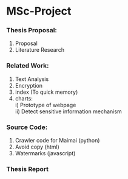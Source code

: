 # MSc-Project

### Thesis Proposal:  
1. Proposal  
2. Literature Research  
          
### Related Work:  
1. Text Analysis  
2. Encryption  
3. index (To quick memory)  
4. charts:  
   i) Prototype of webpage  
   ii) Detect sensitive information mechanism  
          
### Source Code:  
1. Crawler code for Maimai (python)  
2. Avoid copy (html)  
3. Watermarks (javascript)  

### Thesis Report  

         



